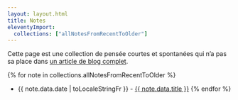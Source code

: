 ```yaml
---
layout: layout.html
title: Notes
eleventyImport:
  collections: ["allNotesFromRecentToOlder"]
---
```


Cette page est une collection de pensée courtes et spontanées qui n’a pas sa place dans [un article de blog complet](/blog).

{% for note in collections.allNotesFromRecentToOlder %} 
- {{ note.data.date | toLocaleStringFr }} - [{{ note.data.title }}]({{note.url}})
{% endfor %}



